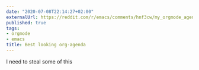 ```yaml
---
date: "2020-07-08T22:14:27+02:00"
externalUrl: https://reddit.com/r/emacs/comments/hnf3cw/my_orgmode_agenda_much_better_now_with_category/
published: true
tags:
- orgmode
- emacs
title: Best looking org-agenda
---
```

I need to steal some of this

